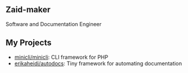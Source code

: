 ## Zaid-maker

Software and Documentation Engineer

## My Projects

- [minicli/minicli](https://docs.minicli.dev): CLI framework for PHP
- [erikaheidi/autodocs](https://github.com/erikaheidi/autodocs/wiki): Tiny framework for automating documentation

